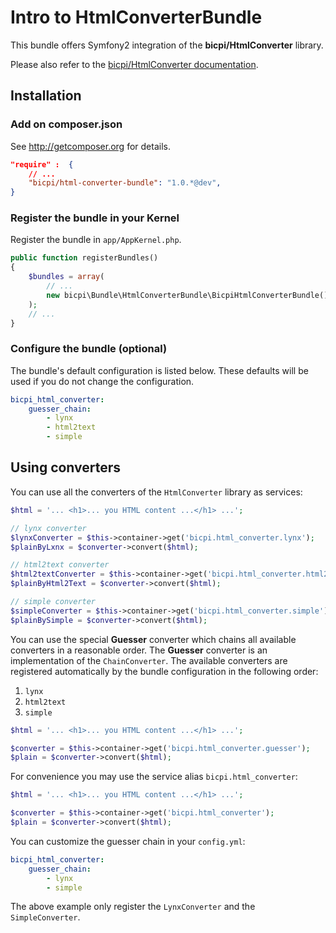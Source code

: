 # Intro to HtmlConverterBundle

This bundle offers Symfony2 integration of the **bicpi/HtmlConverter** library.

Please also refer to the [bicpi/HtmlConverter documentation](https://github.com/bicpi/HtmlConverter).

## Installation

### Add on composer.json

See http://getcomposer.org for details.

```json
"require" :  {
    // ...
    "bicpi/html-converter-bundle": "1.0.*@dev",
}
```

### Register the bundle in your Kernel

Register the bundle in `app/AppKernel.php`.

```php
public function registerBundles()
{
    $bundles = array(
        // ...
        new bicpi\Bundle\HtmlConverterBundle\BicpiHtmlConverterBundle(),
    );
    // ...
}
```

### Configure the bundle (optional)

The bundle's default configuration is listed below. These defaults will be
used if you do not change the configuration.

```yml
bicpi_html_converter:
    guesser_chain:
        - lynx
        - html2text
        - simple
```

## Using converters

You can use all the converters of the `HtmlConverter` library as services:

```php
$html = '... <h1>... you HTML content ...</h1> ...';

// lynx converter
$lynxConverter = $this->container->get('bicpi.html_converter.lynx');
$plainByLxnx = $converter->convert($html);

// html2text converter
$html2textConverter = $this->container->get('bicpi.html_converter.html2text');
$plainByHtml2Text = $converter->convert($html);

// simple converter
$simpleConverter = $this->container->get('bicpi.html_converter.simple');
$plainBySimple = $converter->convert($html);
```
You can use the special **Guesser** converter which chains all available converters in a reasonable order. The
**Guesser** converter is an implementation of the `ChainConverter`. The available converters are registered
automatically by the bundle configuration in the following order:

1. `lynx`
2. `html2text`
3. `simple`

```php
$html = '... <h1>... you HTML content ...</h1> ...';

$converter = $this->container->get('bicpi.html_converter.guesser');
$plain = $converter->convert($html);
```

For convenience you may use the service alias `bicpi.html_converter`:

```php
$html = '... <h1>... you HTML content ...</h1> ...';

$converter = $this->container->get('bicpi.html_converter');
$plain = $converter->convert($html);
```

You can customize the guesser chain in your `config.yml`:

```yml
bicpi_html_converter:
    guesser_chain:
        - lynx
        - simple
```

The above example only register the `LynxConverter` and the `SimpleConverter`.
